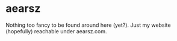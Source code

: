 # aearsz
Nothing too fancy to be found around here (yet?). Just my website (hopefully) reachable under aearsz.com.
